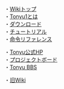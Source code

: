 ・[Wikiトップ](./)  
・[Tonyu1とは](./about.html)  
・[ダウンロード](./download.html)  
・[チュートリアル](./tutorial.html)  
・[命令リファレンス](./reference.html)  

・[Tonyu公式HP](https://www.tonyu.jp/)  
・[プロジェクトボード](https://www.tonyu.jp/project/top.cgi)  
・[Tonyu BBS](http://www.tonyu.jp/joyful/joyful.cgi)  

・[旧Wiki](http://hoge1e3.sakura.ne.jp/tonyu/wiki/)
